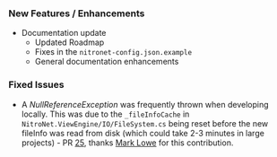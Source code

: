 ### New Features / Enhancements
- Documentation update
	- Updated Roadmap
	- Fixes in the `nitronet-config.json.example`
	- General documentation enhancements

### Fixed Issues
- A *NullReferenceException* was frequently thrown when developing locally. This was due to the `_fileInfoCache` in `NitroNet.ViewEngine/IO/FileSystem.cs` being reset before the new fileInfo was read from disk (which could take 2-3 minutes in large projects) - PR [25](https://github.com/namics/NitroNet/pull/25), thanks [Mark Lowe](https://github.com/lowedown) for this contribution.